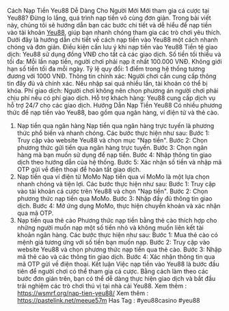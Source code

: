 Cách Nạp Tiền Yeu88 Dễ Dàng Cho Người Mới 
Mới tham gia cá cược tại Yeu88? Đừng lo lắng, quá trình nạp tiền vô cùng đơn giản. Trong bài viết này, chúng tôi sẽ hướng dẫn bạn các bước chi tiết và dễ hiểu để nạp tiền vào tài khoản [Yeu88](https://wsmrf.org/), giúp bạn nhanh chóng tham gia các trò chơi yêu thích. Dưới đây là hướng dẫn chi tiết về cách nạp tiền vào Yeu88 một cách nhanh chóng và đơn giản.
Điều kiện cần lưu ý khi nạp tiền vào Yeu88
Tiền tệ giao dịch: Yeu88 sử dụng đồng VNĐ cho tất cả các giao dịch.
Số tiền tối thiểu và tối đa: Mỗi lần nạp tiền, người chơi phải nạp ít nhất 100.000 VNĐ. Không giới hạn số tiền tối đa mỗi ngày.
Tỷ lệ quy đổi: 1 điểm trong hệ thống tương đương với 1000 VNĐ.
Thông tin chính xác: Người chơi cần cung cấp thông tin đầy đủ và chính xác. Nếu nhập sai quá nhiều lần, tài khoản có thể bị khóa.
Phí giao dịch: Người chơi không nên chọn phương án người chơi phải chịu phí nếu có phí giao dịch.
Hỗ trợ khách hàng: Yeu88 cung cấp dịch vụ hỗ trợ 24/7 cho các giao dịch.
Hướng Dẫn Nạp Tiền Yeu88
Có nhiều phương thức để nạp tiền vào Yeu88, bao gồm qua ngân hàng, ví điện tử và thẻ cào.
1. Nạp tiền qua ngân hàng
Nạp tiền qua ngân hàng trực tuyến là phương thức phổ biến và nhanh chóng. Các bước thực hiện như sau:
Bước 1: Truy cập vào website Yeu88 và chọn mục "Nạp tiền".
Bước 2: Chọn phương thức gửi tiền qua ngân hàng trực tuyến.
Bước 3: Chọn ngân hàng mà bạn muốn sử dụng để nạp tiền.
Bước 4: Nhập thông tin giao dịch theo hướng dẫn của hệ thống.
Bước 5: Xác nhận số tiền và nhập mã OTP gửi về điện thoại để hoàn tất giao dịch.
2. Nạp tiền qua ví điện tử MoMo
Nạp tiền qua ví MoMo là một lựa chọn nhanh chóng và tiện lợi. Các bước thực hiện như sau:
Bước 1: Truy cập vào tài khoản cá cược trên Yeu88 và chọn "Nạp tiền".
Bước 2: Chọn phương thức nạp tiền qua MoMo.
Bước 3: Nhập đầy đủ thông tin giao dịch.
Bước 4: Mở ứng dụng MoMo, thực hiện chuyển khoản và xác nhận qua mã OTP.
3. Nạp tiền qua thẻ cào
Phương thức nạp tiền bằng thẻ cào thích hợp cho những người muốn nạp một số tiền nhỏ và không muốn liên kết tài khoản ngân hàng. Các bước thực hiện như sau:
Bước 1: Mua thẻ cào có mệnh giá tương ứng với số tiền bạn muốn nạp.
Bước 2: Truy cập vào website Yeu88 và chọn phương thức nạp tiền qua thẻ cào.
Bước 3: Nhập mã thẻ cào và các thông tin giao dịch.
Bước 4: Xác nhận thông tin qua mã OTP gửi về điện thoại.
Kết luận
Việc nạp tiền vào Yeu88 là bước đầu tiên để người chơi có thể tham gia cá cược. Bằng cách làm theo các bước đơn giản trên, bạn có thể dễ dàng thực hiện giao dịch và bắt đầu trải nghiệm các trò chơi thú vị tại nhà cái Yeu88.
Xem thêm : https://wsmrf.org/nap-tien-yeu88/
Xem thêm : https://pastelink.net/meeue57m
Has Tag : #yeu88casino  #yeu88

